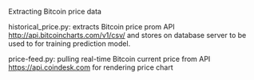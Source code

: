 Extracting Bitcoin price data

  historical_price.py: extracts Bitcoin price prom API http://api.bitcoincharts.com/v1/csv/ and stores on database server to be used to for training prediction model.

  price-feed.py: pulling real-time Bitcoin current price from API https://api.coindesk.com for rendering price chart
